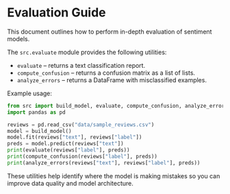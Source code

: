 # Evaluation Guide

This document outlines how to perform in-depth evaluation of sentiment models.

The `src.evaluate` module provides the following utilities:

- `evaluate` – returns a text classification report.
- `compute_confusion` – returns a confusion matrix as a list of lists.
- `analyze_errors` – returns a DataFrame with misclassified examples.

Example usage:

```python
from src import build_model, evaluate, compute_confusion, analyze_errors
import pandas as pd

reviews = pd.read_csv("data/sample_reviews.csv")
model = build_model()
model.fit(reviews["text"], reviews["label"])
preds = model.predict(reviews["text"])
print(evaluate(reviews["label"], preds))
print(compute_confusion(reviews["label"], preds))
print(analyze_errors(reviews["text"], reviews["label"], preds))
```

These utilities help identify where the model is making mistakes so you can
improve data quality and model architecture.
